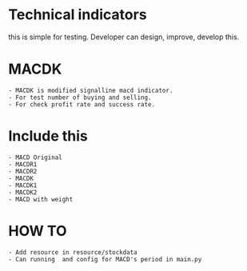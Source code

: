 # Technical indicators
this is simple for testing. 
Developer can design, improve, develop this.

# MACDK
    - MACDK is modified signalline macd indicator. 
    - For test number of buying and selling.
    - For check profit rate and success rate.
# Include this
    - MACD Original
    - MACDR1
    - MACDR2
    - MACDK
    - MACDK1
    - MACDK2
    - MACD with weight
# HOW TO
    - Add resource in resource/stockdata 
    - Can running  and config for MACD's period in main.py

